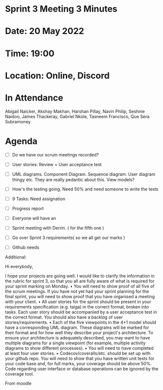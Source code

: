 # Sprint 3 Meeting 3 Minutes

# Date: 20 May 2022
# Time: 19:00
# Location: Online, Discord

# In Attendance
Abigail Naicker, Akshay Makhan, Harshan Pillay, Navin Philip, Seshnie Naidoo, James Thackeray, Gabriel Nkole, Tasneem Francisco, Que Sera Subramoney

# Agenda

- [ ] Do we have our scrum meetings recorded?



- [ ] User stories: Review + User acceptance test



- [ ] UML diagrams. Component Diagram. Sequence diagram. User diagram thingy etc. They are really pedantic about this. View models?




- [ ]	How's the testing going. Need 50% and need someone to write the tests




- [ ] 9 Tasks: Need assignation




- [ ] Progress report




- [ ]	Everyone will have an




- [ ]	Sprint meeting with Derrin. ( for the fifth one )




- [ ]	Go over Sprint 3 requirements( so we all get our marks )

- [ ] Github needs


Additional:



Hi everybody,

I hope your projects are going well. I would like to clarify the information in the rubric for sprint 3, so that you all are fully aware of what is required for your sprint marking on Monday.
• You will need to show proof of all five of the scrum meetings. If you have not yet had your sprint planning for the final sprint, you will need to show proof that you have organised a meeting with your client.
• All user stories for the sprint should be present in your requirements specification (e.g. taiga) in the correct format, broken into tasks. Each user story should be accompanied by a user acceptance test in the correct format. You should also have a backlog of user stories/requirements.
• Each of the five viewpoints in the 4+1 model should have a corresponding UML diagram. These diagrams will be marked for their format and for how well they describe your project's architecture. To ensure your architecture is adequately described, you may want to have multiple diagrams for a single viewpoint (for example, multiple activity diagrams to show different processes).
• You will need to have completed at least four user stories.
• Codecov/coveralls/etc. should be set up with your github repo. You will need to show that you have written unit tests for your code base and, for full marks, your coverage should be above 50%. Code regarding user interface or database operations can be ignored by the coverage tool.

From moodle
